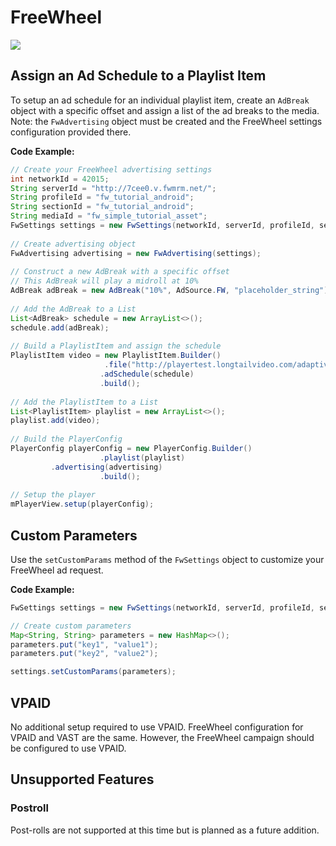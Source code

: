 # FreeWheel

<img src="https://img.shields.io/badge/SDK-Android%20v3-0AAC29.svg?logo=android">

<!--
## Overview
The JW Player SDK for Android is integrated with FreeWheel Ad Manager and supports VAST and VPAID advertising. In this document we will set up your project with FreeWheel and demonstrate all supported features of the FreeWheel implementation.

## Supported Features
* Pre-rolls
* Mid-rolls
* VPAID
* Ad Skip Offset
* Ad Click-through
* Multiple Ad Instances
* Custom Parameters

## Setting up your project for FreeWheel SDK

### Building with Gradle
Add the following dependencies to your application's `build.gradle` file:

```groovy
compile 'com.longtailvideo.jwplayer:jwplayer-freewheel:#sdk_version_simple#'
```

### Building with AAR
Add the `jwplayer-freewheel` AAR dependency to your project. No additional dependencies are required.

## FreeWheel Parameters
Setting up a FreeWheel campaign requires the following parameters: 

|Parameter|Value  |
|--|--|
**networkId** | 42015
**serverId** | http://demo.v.fwmrm.net/
**profileId** | fw_tutorial_android
**sectionId** | fw_tutorial_android
**mediaId** | fw_simple_tutorial_asset

## Assign an ad schedule to the entire playlist
JW Player SDK for Android versions 2.9.x and higher have the option of setting an ad schedule for the entire playlist by creating an `FwAdvertising` object.

**Code Example:**

```java
// Create your FreeWheel advertising settings
int networkId = 42015;
String serverId = "http://7cee0.v.fwmrm.net/";
String profileId = "fw_tutorial_android";
String sectionId = "fw_tutorial_android";
String mediaId = "fw_simple_tutorial_asset";
FwSettings settings = new FwSettings(networkId, serverId, profileId, sectionId, mediaId);
 
// Create your ad schedule
List<AdBreak> schedule = new ArrayList<>();
AdBreak adBreak = new AdBreak("pre", AdSource.FW, "placeholder_preroll");
schedule.add(adBreak);
// Set your ad schedule to your advertising object
FwAdvertising advertising = new FwAdvertising(settings, schedule);
 
// Create a playlist, you'll need this to build your player config
List<PlaylistItem> playlist = new ArrayList<>();
PlaylistItem video = new PlaylistItem("http://playertest.longtailvideo.com/adaptive/bipbop/gear4/prog_index.m3u8");
PlaylistItem video2 = new PlaylistItem("http://playertest.longtailvideo.com/jwpromo/jwpromo.m3u8");

playlist.add(video);
playlist.add(video2);
 
// Create your player config
PlayerConfig playerConfig = new PlayerConfig.Builder()
        .playlist(playlist)
        .advertising(advertising)
        .build();
 
// Setup your player with the config
mPlayerView.setup(playerConfig);
```
-->

## Assign an Ad Schedule to a Playlist Item
To setup an ad schedule for an individual playlist item, create an `AdBreak` object with a specific offset and assign a list of the ad breaks to the media. Note: the `FwAdvertising` object must be created and the FreeWheel settings configuration provided there.

**Code Example:**

```java
// Create your FreeWheel advertising settings
int networkId = 42015;
String serverId = "http://7cee0.v.fwmrm.net/";
String profileId = "fw_tutorial_android";
String sectionId = "fw_tutorial_android";
String mediaId = "fw_simple_tutorial_asset";
FwSettings settings = new FwSettings(networkId, serverId, profileId, sectionId, mediaId); 
 
// Create advertising object
FwAdvertising advertising = new FwAdvertising(settings);
 
// Construct a new AdBreak with a specific offset
// This AdBreak will play a midroll at 10%
AdBreak adBreak = new AdBreak("10%", AdSource.FW, "placeholder_string");
 
// Add the AdBreak to a List
List<AdBreak> schedule = new ArrayList<>();
schedule.add(adBreak);
 
// Build a PlaylistItem and assign the schedule
PlaylistItem video = new PlaylistItem.Builder()
                     .file("http://playertest.longtailvideo.com/adaptive/bipbop/gear4/prog_index.m3u8")
                    .adSchedule(schedule)
                    .build();
 
// Add the PlaylistItem to a List 
List<PlaylistItem> playlist = new ArrayList<>();
playlist.add(video);
 
// Build the PlayerConfig
PlayerConfig playerConfig = new PlayerConfig.Builder()
                    .playlist(playlist)
         .advertising(advertising)
                    .build();
 
// Setup the player
mPlayerView.setup(playerConfig);
```
<!--
## Ad Offset
FreeWheel supports defining advertising offsets. The following formats are available:

|Type|Example  |
|--|--|
**Seconds** | AdBreak adBreak = new AdBreak("15");
**Percentage** | AdBreak adBreak = new AdBreak("30%");
**Time Stamp** | AdBreak adBreak = new AdBreak("01:55:30:000");

-->

## Custom Parameters
Use the `setCustomParams` method of the `FwSettings` object to customize your FreeWheel ad request.

**Code Example:**

```java
FwSettings settings = new FwSettings(networkId, serverId, profileId, sectionId, mediaId);

// Create custom parameters
Map<String, String> parameters = new HashMap<>();
parameters.put("key1", "value1");
parameters.put("key2", "value2");

settings.setCustomParams(parameters);
```

## VPAID
No additional setup required to use VPAID. FreeWheel configuration for VPAID and VAST are the same. However, the FreeWheel campaign should be configured to use VPAID. 

## Unsupported Features

### Postroll
Post-rolls are not supported at this time but is planned as a future addition.
